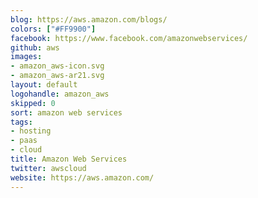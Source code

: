 ```yaml
---
blog: https://aws.amazon.com/blogs/
colors: ["#FF9900"]
facebook: https://www.facebook.com/amazonwebservices/
github: aws
images:
- amazon_aws-icon.svg
- amazon_aws-ar21.svg
layout: default
logohandle: amazon_aws
skipped: 0
sort: amazon web services
tags:
- hosting
- paas
- cloud
title: Amazon Web Services
twitter: awscloud
website: https://aws.amazon.com/
---
```


